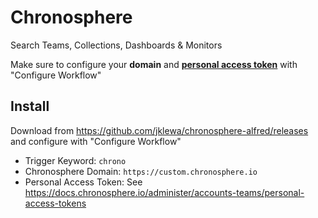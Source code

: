 # Chronosphere

Search Teams, Collections, Dashboards & Monitors

Make sure to configure your **domain** and [**personal access token**](https://docs.chronosphere.io/administer/accounts-teams/personal-access-tokens) with "Configure Workflow"

## Install

Download from https://github.com/jklewa/chronosphere-alfred/releases and configure with "Configure Workflow"

* Trigger Keyword: `chrono`
* Chronosphere Domain: `https://custom.chronosphere.io`
* Personal Access Token: See https://docs.chronosphere.io/administer/accounts-teams/personal-access-tokens
